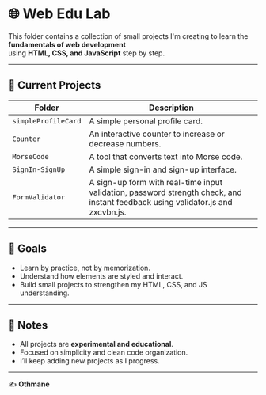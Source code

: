 # 🌐 Web Edu Lab

This folder contains a collection of small projects I'm creating to learn the **fundamentals of web development**  
using **HTML, CSS, and JavaScript** step by step.

---

## 🧩 Current Projects

| Folder | Description |
|---------|-------------|
| `simpleProfileCard` | A simple personal profile card. |
| `Counter` | An interactive counter to increase or decrease numbers. |
| `MorseCode` | A tool that converts text into Morse code. |
| `SignIn-SignUp` | A simple sign-in and sign-up interface. |
| `FormValidator` | A sign-up form with real-time input validation, password strength check, and instant feedback using validator.js and zxcvbn.js. |

---

## 🎯 Goals

- Learn by practice, not by memorization.  
- Understand how elements are styled and interact.  
- Build small projects to strengthen my HTML, CSS, and JS understanding.

---

## 🧠 Notes

- All projects are **experimental and educational**.  
- Focused on simplicity and clean code organization.  
- I’ll keep adding new projects as I progress.

---

✍️ **Othmane**
